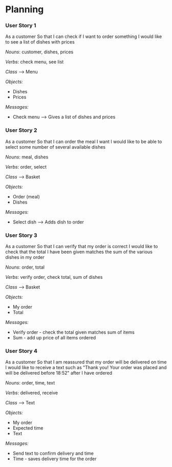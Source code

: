 # Planning 

### User Story 1

  As a customer
  So that I can check if I want to order something
  I would like to see a list of dishes with prices

  *Nouns*: customer, dishes, prices

  *Verbs*: check menu, see list

  *Class* --> Menu

  *Objects:*
  - Dishes
  - Prices

  *Messages:*
  - Check menu --> Gives a list of dishes and prices

### User Story 2

  As a customer
  So that I can order the meal I want
  I would like to be able to select some number of several available dishes

  *Nouns*: meal, dishes

  *Verbs*: order, select

  *Class* --> Basket

  *Objects:* 
  - Order (meal)
  - Dishes

  *Messages:*
  - Select dish --> Adds dish to order

  ### User Story 3

  As a customer
  So that I can verify that my order is correct
  I would like to check that the total I have been given matches the sum of the various dishes in my order

  *Nouns*: order, total

  *Verbs*: verify order, check total, sum of dishes

  *Class* --> Basket
 
  *Objects:* 
  - My order
  - Total

  *Messages:*
  - Verify order - check the total given matches sum of items
  - Sum - add up price of all items ordered

  ### User Story 4

  As a customer
  So that I am reassured that my order will be delivered on time
  I would like to receive a text such as "Thank you! Your order was placed and will be delivered before 18:52" after I have ordered

  *Nouns*: order, time, text
  
  *Verbs*: delivered, receive 

  *Class* --> Text

  *Objects:* 
  - My order
  - Expected time
  - Text

  *Messages:*
  - Send text to confirm delivery and time
  - Time - saves delivery time for the order


